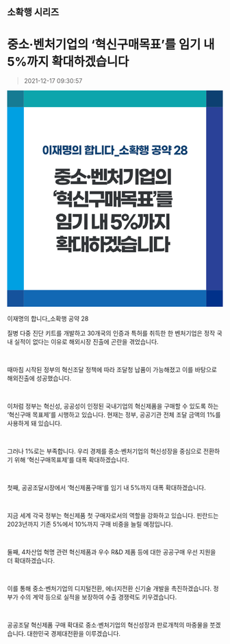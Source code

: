 ## 소확행 시리즈
# 중소·벤처기업의 ‘혁신구매목표’를 임기 내 5%까지 확대하겠습니다
> 2021-12-17 09:30:57

![중소·벤처기업의 ‘혁신구매목표’를 임기 내 5%까지 확대하겠습니다](030.png)

이재명의 합니다_소확행 공약 28



질병 다중 진단 키트를 개발하고 30개국의 인증과 특허를 취득한 한 벤처기업은 정작 국내 실적이 없다는 이유로 해외시장 진출에 곤란을 겪었습니다.

​

때마침 시작된 정부의 혁신조달 정책에 따라 조달청 납품이 가능해졌고 이를 바탕으로 해외진출에 성공했습니다.

​

이처럼 정부는 혁신성, 공공성이 인정된 국내기업의 혁신제품을 구매할 수 있도록 하는 ‘혁신구매 목표제’를 시행하고 있습니다. 현재는 정부, 공공기관 전체 조달 금액의 1%를 사용하게 돼 있습니다.

​

그러나 1%로는 부족합니다. 우리 경제를 중소·벤처기업의 혁신성장을 중심으로 전환하기 위해 ‘혁신구매목표제’를 대폭 확대하겠습니다.

​

첫째, 공공조달시장에서 ‘혁신제품구매’를 임기 내 5%까지 대폭 확대하겠습니다.

​

지금 세계 각국 정부는 혁신제품 첫 구매자로서의 역할을 강화하고 있습니다. 핀란드는 2023년까지 기존 5%에서 10%까지 구매 비중을 늘릴 예정입니다.

​

둘째, 4차산업 혁명 관련 혁신제품과 우수 R&D 제품 등에 대한 공공구매 우선 지원을 더 확대하겠습니다.

​

이를 통해 중소·벤처기업의 디지털전환, 에너지전환 신기술 개발을 촉진하겠습니다. 정부가 수의 계약 등으로 실적을 보장하여 수출 경쟁력도 키우겠습니다.

​

공공조달 혁신제품 구매 확대로 중소·벤처기업의 혁신성장과 판로개척의 마중물을 붓겠습니다. 대한민국 경제대전환을 이루겠습니다.
